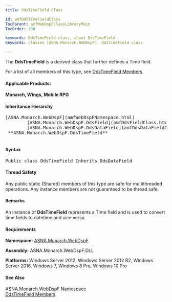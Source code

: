 ```yaml
---
title: DdsTimeField Class

Id: amfDdsTimeFieldClass
TocParent: amfWebDspFClassLibraryMain
TocOrder: 330

keywords: DdsTimeField class, about DdsTimeField
keywords: classes [ASNA.Monarch.WebDspF], DdsTimeField class

---
```


The **DdsTimeField** is a derived class that further defines a Time field.

For a list of all members of this type, see [ DdsTimeField Members](amfDdsTimeFieldClassMembers.html).

#### Applicable Products:
**Monarch, Wings, Mobile RPG** 

#### Inheritance Hierarchy
<pre>[ASNA.Monarch.WebDspF](amfWebDspFNamespace.html)
        [ASNA.Monarch.WebDspF.DdsField](amfDdsFieldClass.html)
        [ASNA.Monarch.WebDspF.DdsDataField](amfDdsDataFieldClass.html)
 **ASNA.Monarch.WebDspF.DdsTimeField** 
      </pre>

#### Syntax
<pre class="prettyprint">Public class DdsTimeField Inherits DdsDataField</pre>

#### Thread Safety
Any public static (Shared) members of this type are safe for multithreaded operations. Any instance members are not guaranteed to be thread safe.

#### Remarks
An instance of **DdsTimeField** represents a Time field and is used to convert time fields to datetime and vice versa.

#### Requirements
**Namespace:** [ASNA.Monarch.WebDspF](amfWebDspFNamespace.html)

**Assembly:** ASNA.Monarch.WebDspF.DLL

**Platforms:** Windows Server 2012, Windows Server 2012 R2, Windows Server 2016, Windows 7, Windows 8 Pro, Windows 10 Pro

#### See Also
[ ASNA.Monarch.WebDspF Namespace](amfWebDspFNamespace.html) <br /> [ DdsTimeField Members](amfDdsTimeFieldClassMembers.html) 
